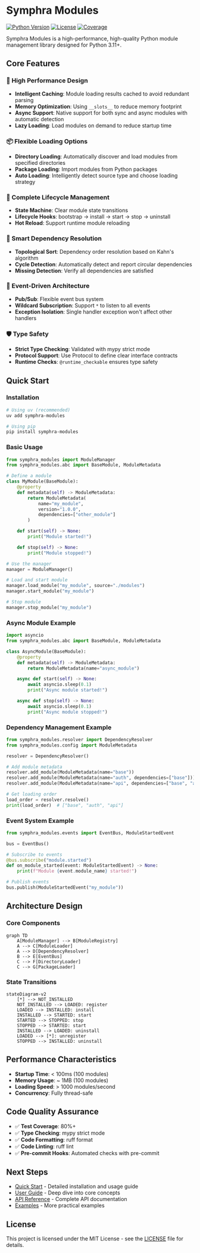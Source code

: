 # Symphra Modules

[![Python Version](https://img.shields.io/badge/python-3.11%2B-blue)](https://www.python.org/downloads/)
[![License](https://img.shields.io/badge/license-MIT-green)](https://opensource.org/licenses/MIT)
[![Coverage](https://img.shields.io/badge/coverage-80%25-yellowgreen)](./development.md)

Symphra Modules is a high-performance, high-quality Python module management library designed for Python 3.11+.

## Core Features

### 🚀 High Performance Design

- **Intelligent Caching**: Module loading results cached to avoid redundant parsing
- **Memory Optimization**: Using `__slots__` to reduce memory footprint
- **Async Support**: Native support for both sync and async modules with automatic detection
- **Lazy Loading**: Load modules on demand to reduce startup time

### 📦 Flexible Loading Options

- **Directory Loading**: Automatically discover and load modules from specified directories
- **Package Loading**: Import modules from Python packages
- **Auto Loading**: Intelligently detect source type and choose loading strategy

### 🔄 Complete Lifecycle Management

- **State Machine**: Clear module state transitions
- **Lifecycle Hooks**: bootstrap → install → start → stop → uninstall
- **Hot Reload**: Support runtime module reloading

### 🔗 Smart Dependency Resolution

- **Topological Sort**: Dependency order resolution based on Kahn's algorithm
- **Cycle Detection**: Automatically detect and report circular dependencies
- **Missing Detection**: Verify all dependencies are satisfied

### 📡 Event-Driven Architecture

- **Pub/Sub**: Flexible event bus system
- **Wildcard Subscription**: Support `*` to listen to all events
- **Exception Isolation**: Single handler exception won't affect other handlers

### 🛡️ Type Safety

- **Strict Type Checking**: Validated with mypy strict mode
- **Protocol Support**: Use Protocol to define clear interface contracts
- **Runtime Checks**: `@runtime_checkable` ensures type safety

## Quick Start

### Installation

```bash
# Using uv (recommended)
uv add symphra-modules

# Using pip
pip install symphra-modules
```

### Basic Usage

```python
from symphra_modules import ModuleManager
from symphra_modules.abc import BaseModule, ModuleMetadata

# Define a module
class MyModule(BaseModule):
    @property
    def metadata(self) -> ModuleMetadata:
        return ModuleMetadata(
            name="my_module",
            version="1.0.0",
            dependencies=["other_module"]
        )

    def start(self) -> None:
        print("Module started!")

    def stop(self) -> None:
        print("Module stopped!")

# Use the manager
manager = ModuleManager()

# Load and start module
manager.load_module("my_module", source="./modules")
manager.start_module("my_module")

# Stop module
manager.stop_module("my_module")
```

### Async Module Example

```python
import asyncio
from symphra_modules.abc import BaseModule, ModuleMetadata

class AsyncModule(BaseModule):
    @property
    def metadata(self) -> ModuleMetadata:
        return ModuleMetadata(name="async_module")

    async def start(self) -> None:
        await asyncio.sleep(0.1)
        print("Async module started!")

    async def stop(self) -> None:
        await asyncio.sleep(0.1)
        print("Async module stopped!")
```

### Dependency Management Example

```python
from symphra_modules.resolver import DependencyResolver
from symphra_modules.config import ModuleMetadata

resolver = DependencyResolver()

# Add module metadata
resolver.add_module(ModuleMetadata(name="base"))
resolver.add_module(ModuleMetadata(name="auth", dependencies=["base"]))
resolver.add_module(ModuleMetadata(name="api", dependencies=["base", "auth"]))

# Get loading order
load_order = resolver.resolve()
print(load_order)  # ["base", "auth", "api"]
```

### Event System Example

```python
from symphra_modules.events import EventBus, ModuleStartedEvent

bus = EventBus()

# Subscribe to events
@bus.subscribe("module.started")
def on_module_started(event: ModuleStartedEvent) -> None:
    print(f"Module {event.module_name} started!")

# Publish events
bus.publish(ModuleStartedEvent("my_module"))
```

## Architecture Design

### Core Components

```mermaid
graph TD
    A[ModuleManager] --> B[ModuleRegistry]
    A --> C[ModuleLoader]
    A --> D[DependencyResolver]
    B --> E[EventBus]
    C --> F[DirectoryLoader]
    C --> G[PackageLoader]
```

### State Transitions

```mermaid
stateDiagram-v2
    [*] --> NOT_INSTALLED
    NOT_INSTALLED --> LOADED: register
    LOADED --> INSTALLED: install
    INSTALLED --> STARTED: start
    STARTED --> STOPPED: stop
    STOPPED --> STARTED: start
    INSTALLED --> LOADED: uninstall
    LOADED --> [*]: unregister
    STOPPED --> INSTALLED: uninstall
```

## Performance Characteristics

- **Startup Time**: < 100ms (100 modules)
- **Memory Usage**: ~ 1MB (100 modules)
- **Loading Speed**: > 1000 modules/second
- **Concurrency**: Fully thread-safe

## Code Quality Assurance

- ✅ **Test Coverage**: 80%+
- ✅ **Type Checking**: mypy strict mode
- ✅ **Code Formatting**: ruff format
- ✅ **Code Linting**: ruff lint
- ✅ **Pre-commit Hooks**: Automated checks with pre-commit

## Next Steps

- [Quick Start](quickstart.md) - Detailed installation and usage guide
- [User Guide](guide/concepts.md) - Deep dive into core concepts
- [API Reference](api/abc.md) - Complete API documentation
- [Examples](examples.md) - More practical examples

## License

This project is licensed under the MIT License - see the [LICENSE](https://opensource.org/licenses/MIT) file for details.
